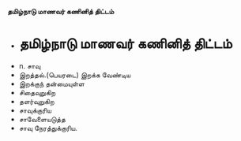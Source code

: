 **தமிழ்நாடு மாணவர் கணினித் திட்டம்**
- # தமிழ்நாடு மாணவர் கணினித் திட்டம்
- n. சாவு
- இறத்தல்.(பெயரடை) இறக்க வேண்டிய
- இறக்குந் தன்மையுள்ள
- சிதைவுறுகிற
- தளர்வுறுகிற
- சாவுக்குரிய
- சாவேளையடுத்த
- சாவு நேரத்துக்குரிய.

